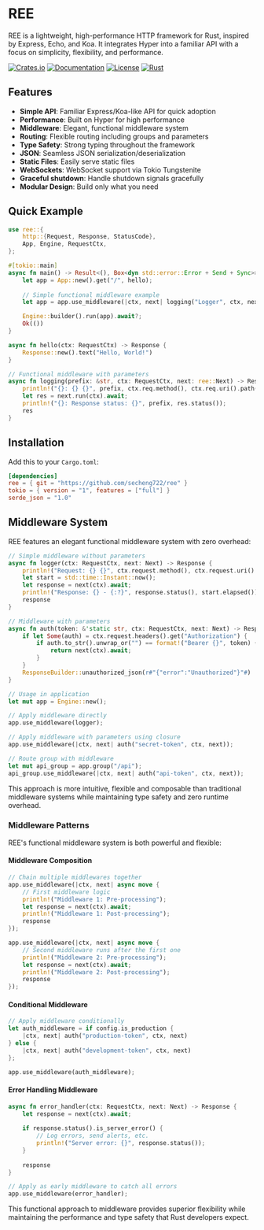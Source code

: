 # REE

REE is a lightweight, high-performance HTTP framework for Rust, inspired by Express, Echo, and Koa. It integrates Hyper into a familiar API with a focus on simplicity, flexibility, and performance.

[![Crates.io](https://img.shields.io/crates/v/ree.svg)](https://crates.io/crates/ree)
[![Documentation](https://docs.rs/ree/badge.svg)](https://docs.rs/ree)
[![License](https://img.shields.io/badge/license-MIT-blue.svg)](LICENSE)
[![Rust](https://github.com/rust-lib-labs/ree/actions/workflows/rust.yml/badge.svg)](https://github.com/rust-lib-labs/ree/actions/workflows/rust.yml)

## Features

- **Simple API**: Familiar Express/Koa-like API for quick adoption
- **Performance**: Built on Hyper for high performance
- **Middleware**: Elegant, functional middleware system
- **Routing**: Flexible routing including groups and parameters
- **Type Safety**: Strong typing throughout the framework
- **JSON**: Seamless JSON serialization/deserialization
- **Static Files**: Easily serve static files
- **WebSockets**: WebSocket support via Tokio Tungstenite
- **Graceful shutdown**: Handle shutdown signals gracefully
- **Modular Design**: Build only what you need

## Quick Example

```rust
use ree::{
    http::{Request, Response, StatusCode},
    App, Engine, RequestCtx,
};

#[tokio::main]
async fn main() -> Result<(), Box<dyn std::error::Error + Send + Sync>> {
    let app = App::new().get("/", hello);
    
    // Simple functional middleware example
    let app = app.use_middleware(|ctx, next| logging("Logger", ctx, next));

    Engine::builder().run(app).await?;
    Ok(())
}

async fn hello(ctx: RequestCtx) -> Response {
    Response::new().text("Hello, World!")
}

// Functional middleware with parameters
async fn logging(prefix: &str, ctx: RequestCtx, next: ree::Next) -> Response {
    println!("{}: {} {}", prefix, ctx.req.method(), ctx.req.uri().path());
    let res = next.run(ctx).await;
    println!("{}: Response status: {}", prefix, res.status());
    res
}
```

## Installation

Add this to your `Cargo.toml`:

```toml
[dependencies]
ree = { git = "https://github.com/secheng722/ree" }
tokio = { version = "1", features = ["full"] }
serde_json = "1.0"
```

## Middleware System

REE features an elegant functional middleware system with zero overhead:

```rust
// Simple middleware without parameters
async fn logger(ctx: RequestCtx, next: Next) -> Response {
    println!("Request: {} {}", ctx.request.method(), ctx.request.uri().path());
    let start = std::time::Instant::now();
    let response = next(ctx).await;
    println!("Response: {} - {:?}", response.status(), start.elapsed());
    response
}

// Middleware with parameters
async fn auth(token: &'static str, ctx: RequestCtx, next: Next) -> Response {
    if let Some(auth) = ctx.request.headers().get("Authorization") {
        if auth.to_str().unwrap_or("") == format!("Bearer {}", token) {
            return next(ctx).await;
        }
    }
    ResponseBuilder::unauthorized_json(r#"{"error":"Unauthorized"}"#)
}

// Usage in application
let mut app = Engine::new();

// Apply middleware directly
app.use_middleware(logger);

// Apply middleware with parameters using closure
app.use_middleware(|ctx, next| auth("secret-token", ctx, next));

// Route group with middleware
let mut api_group = app.group("/api");
api_group.use_middleware(|ctx, next| auth("api-token", ctx, next));
```

This approach is more intuitive, flexible and composable than traditional middleware systems while maintaining type safety and zero runtime overhead.

### Middleware Patterns

REE's functional middleware system is both powerful and flexible:

#### Middleware Composition

```rust
// Chain multiple middlewares together
app.use_middleware(|ctx, next| async move {
    // First middleware logic
    println!("Middleware 1: Pre-processing");
    let response = next(ctx).await;
    println!("Middleware 1: Post-processing");
    response
});

app.use_middleware(|ctx, next| async move {
    // Second middleware runs after the first one
    println!("Middleware 2: Pre-processing");
    let response = next(ctx).await;
    println!("Middleware 2: Post-processing");
    response
});
```

#### Conditional Middleware

```rust
// Apply middleware conditionally
let auth_middleware = if config.is_production {
    |ctx, next| auth("production-token", ctx, next)
} else {
    |ctx, next| auth("development-token", ctx, next)
};

app.use_middleware(auth_middleware);
```

#### Error Handling Middleware

```rust
async fn error_handler(ctx: RequestCtx, next: Next) -> Response {
    let response = next(ctx).await;
    
    if response.status().is_server_error() {
        // Log errors, send alerts, etc.
        println!("Server error: {}", response.status());
    }
    
    response
}

// Apply as early middleware to catch all errors
app.use_middleware(error_handler);
```

This functional approach to middleware provides superior flexibility while maintaining
the performance and type safety that Rust developers expect.

